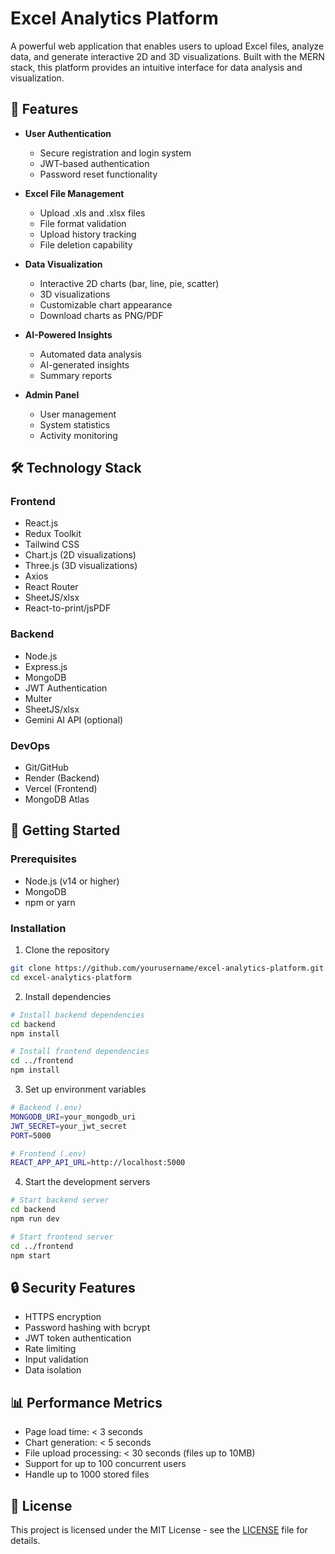 # Excel Analytics Platform

A powerful web application that enables users to upload Excel files, analyze data, and generate interactive 2D and 3D visualizations. Built with the MERN stack, this platform provides an intuitive interface for data analysis and visualization.

## 🌟 Features

- **User Authentication**
  - Secure registration and login system
  - JWT-based authentication
  - Password reset functionality

- **Excel File Management**
  - Upload .xls and .xlsx files
  - File format validation
  - Upload history tracking
  - File deletion capability

- **Data Visualization**
  - Interactive 2D charts (bar, line, pie, scatter)
  - 3D visualizations
  - Customizable chart appearance
  - Download charts as PNG/PDF

- **AI-Powered Insights**
  - Automated data analysis
  - AI-generated insights
  - Summary reports

- **Admin Panel**
  - User management
  - System statistics
  - Activity monitoring

## 🛠️ Technology Stack

### Frontend
- React.js
- Redux Toolkit
- Tailwind CSS
- Chart.js (2D visualizations)
- Three.js (3D visualizations)
- Axios
- React Router
- SheetJS/xlsx
- React-to-print/jsPDF

### Backend
- Node.js
- Express.js
- MongoDB
- JWT Authentication
- Multer
- SheetJS/xlsx
- Gemini AI API (optional)

### DevOps
- Git/GitHub
- Render (Backend)
- Vercel (Frontend)
- MongoDB Atlas

## 🚀 Getting Started

### Prerequisites
- Node.js (v14 or higher)
- MongoDB
- npm or yarn

### Installation

1. Clone the repository
```bash
git clone https://github.com/yourusername/excel-analytics-platform.git
cd excel-analytics-platform
```

2. Install dependencies
```bash
# Install backend dependencies
cd backend
npm install

# Install frontend dependencies
cd ../frontend
npm install
```

3. Set up environment variables
```bash
# Backend (.env)
MONGODB_URI=your_mongodb_uri
JWT_SECRET=your_jwt_secret
PORT=5000

# Frontend (.env)
REACT_APP_API_URL=http://localhost:5000
```

4. Start the development servers
```bash
# Start backend server
cd backend
npm run dev

# Start frontend server
cd ../frontend
npm start
```


## 🔒 Security Features

- HTTPS encryption
- Password hashing with bcrypt
- JWT token authentication
- Rate limiting
- Input validation
- Data isolation

## 📊 Performance Metrics

- Page load time: < 3 seconds
- Chart generation: < 5 seconds
- File upload processing: < 30 seconds (files up to 10MB)
- Support for up to 100 concurrent users
- Handle up to 1000 stored files


## 📝 License

This project is licensed under the MIT License - see the [LICENSE](LICENSE) file for details.

